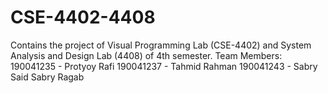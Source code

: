 # CSE-4402-4408
Contains the project of Visual Programming Lab (CSE-4402) and System Analysis and Design Lab (4408) of 4th semester.
Team Members:
190041235 - Protyoy Rafi
190041237 - Tahmid Rahman
190041243 - Sabry Said Sabry Ragab
